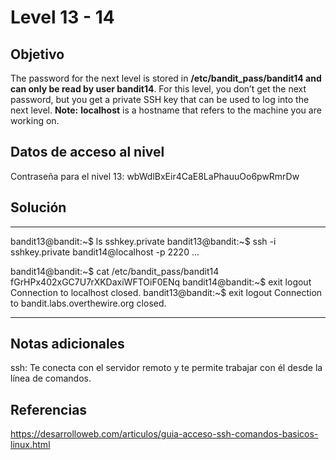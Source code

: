 # Level 13 - 14

## Objetivo
The password for the next level is stored in **/etc/bandit_pass/bandit14 and can only be read by user bandit14**. For this level, you don’t get the next password, but you get a private SSH key that can be used to log into the next level. **Note:** **localhost** is a hostname that refers to the machine you are working on.

## Datos de acceso al nivel
Contraseña para el nivel 13: wbWdlBxEir4CaE8LaPhauuOo6pwRmrDw

## Solución
---
bandit13@bandit:~$ ls
sshkey.private
bandit13@bandit:~$ ssh -i sshkey.private bandit14@localhost -p 2220
...

bandit14@bandit:~$ cat /etc/bandit_pass/bandit14
fGrHPx402xGC7U7rXKDaxiWFTOiF0ENq
bandit14@bandit:~$ exit
logout
Connection to localhost closed.
bandit13@bandit:~$ exit
logout
Connection to bandit.labs.overthewire.org closed.

---
## Notas adicionales
ssh: Te conecta con el servidor remoto y te permite trabajar con él desde la línea de comandos.

## Referencias
https://desarrolloweb.com/articulos/guia-acceso-ssh-comandos-basicos-linux.html

